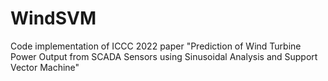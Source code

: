 # WindSVM
Code implementation of ICCC 2022 paper "Prediction of Wind Turbine Power Output from SCADA Sensors using Sinusoidal Analysis and Support Vector Machine"

